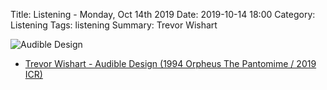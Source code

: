 Title: Listening - Monday, Oct 14th 2019 
Date: 2019-10-14 18:00
Category: Listening
Tags: listening
Summary: Trevor Wishart


![Audible Design](/images/audibledesign.jpg)

- [Trevor Wishart - Audible Design (1994 Orpheus The Pantomime / 2019 ICR)](https://www.discogs.com/Trevor-Wishart-Audible-Design/release/776933)

